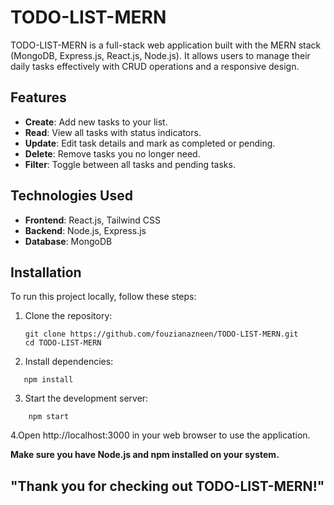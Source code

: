 # TODO-LIST-MERN

TODO-LIST-MERN is a full-stack web application built with the MERN stack (MongoDB, Express.js, React.js, Node.js). It allows users to manage their daily tasks effectively with CRUD operations and a responsive design.

## Features

- **Create**: Add new tasks to your list.
- **Read**: View all tasks with status indicators.
- **Update**: Edit task details and mark as completed or pending.
- **Delete**: Remove tasks you no longer need.
- **Filter**: Toggle between all tasks and pending tasks.

## Technologies Used

- **Frontend**: React.js, Tailwind CSS
- **Backend**: Node.js, Express.js
- **Database**: MongoDB

## Installation

To run this project locally, follow these steps:

1. Clone the repository:
   ```
   git clone https://github.com/fouzianazneen/TODO-LIST-MERN.git
   cd TODO-LIST-MERN

 2. Install dependencies:
```
   npm install 
```
3. Start the development server:
```
    npm start
```

4.Open http://localhost:3000 in your web browser to use the application.

**Make sure you have Node.js and npm installed on your system.**

## "Thank you for checking out TODO-LIST-MERN!"
